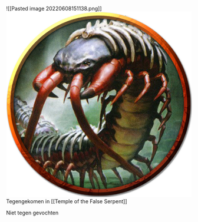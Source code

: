 ![[Pasted image 20220608151138.png]]
<img src="/assets/Pasted image 20220608151138.png"/>
Tegengekomen in [[Temple of the False Serpent]]

Niet tegen gevochten
